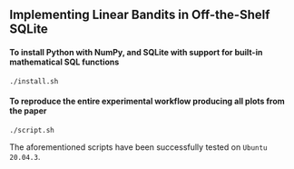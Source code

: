 ## Implementing Linear Bandits in Off-the-Shelf SQLite

#### To install Python with NumPy, and SQLite with support for built-in mathematical SQL functions

```
./install.sh
```

#### To reproduce the entire experimental workflow producing all plots from the paper

```
./script.sh
```

The aforementioned scripts have been successfully tested on `Ubuntu 20.04.3`.
